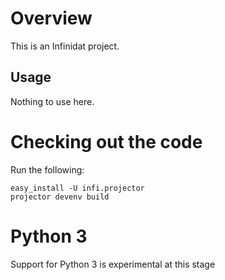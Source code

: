 Overview
========
This is an Infinidat project.

Usage
-----
Nothing to use here.

Checking out the code
=====================

Run the following:

    easy_install -U infi.projector
    projector devenv build

Python 3
========

Support for Python 3 is experimental at this stage
